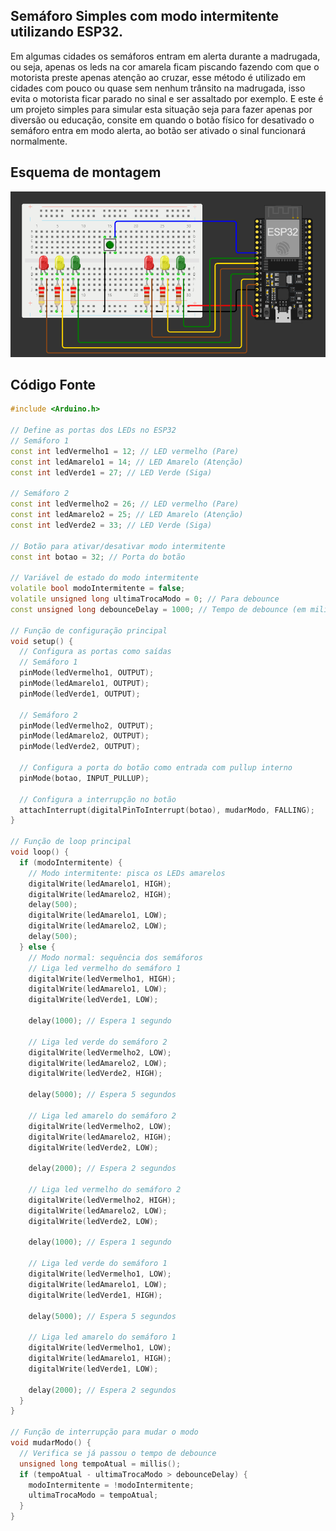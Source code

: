 ## Semáforo Simples com modo intermitente utilizando ESP32.
Em algumas cidades os semáforos entram em alerta durante a madrugada, ou seja, apenas os leds na cor amarela ficam piscando fazendo com que o motorista preste apenas atenção ao cruzar, esse método é utilizado em cidades com pouco ou quase sem nenhum trânsito na madrugada, isso evita o motorista ficar parado no sinal e ser assaltado por exemplo. E este é um projeto simples para simular esta situação seja para fazer apenas por diversão ou educação, consite em quando o botão físico for desativado o semáforo entra em modo alerta, ao botão ser ativado o sinal funcionará normalmente.

## Esquema de montagem
![Esquema de montagem](Esquema.png)

## Código Fonte
```cpp
#include <Arduino.h>

// Define as portas dos LEDs no ESP32
// Semáforo 1
const int ledVermelho1 = 12; // LED vermelho (Pare)
const int ledAmarelo1 = 14; // LED Amarelo (Atenção)
const int ledVerde1 = 27; // LED Verde (Siga)

// Semáforo 2
const int ledVermelho2 = 26; // LED vermelho (Pare)
const int ledAmarelo2 = 25; // LED Amarelo (Atenção)
const int ledVerde2 = 33; // LED Verde (Siga)

// Botão para ativar/desativar modo intermitente
const int botao = 32; // Porta do botão

// Variável de estado do modo intermitente
volatile bool modoIntermitente = false;
volatile unsigned long ultimaTrocaModo = 0; // Para debounce
const unsigned long debounceDelay = 1000; // Tempo de debounce (em milissegundos)

// Função de configuração principal
void setup() {
  // Configura as portas como saídas
  // Semáforo 1
  pinMode(ledVermelho1, OUTPUT);
  pinMode(ledAmarelo1, OUTPUT);
  pinMode(ledVerde1, OUTPUT);

  // Semáforo 2
  pinMode(ledVermelho2, OUTPUT);
  pinMode(ledAmarelo2, OUTPUT);
  pinMode(ledVerde2, OUTPUT);

  // Configura a porta do botão como entrada com pullup interno
  pinMode(botao, INPUT_PULLUP);

  // Configura a interrupção no botão
  attachInterrupt(digitalPinToInterrupt(botao), mudarModo, FALLING);
}

// Função de loop principal
void loop() {
  if (modoIntermitente) {
    // Modo intermitente: pisca os LEDs amarelos
    digitalWrite(ledAmarelo1, HIGH);
    digitalWrite(ledAmarelo2, HIGH);
    delay(500);
    digitalWrite(ledAmarelo1, LOW);
    digitalWrite(ledAmarelo2, LOW);
    delay(500);
  } else {
    // Modo normal: sequência dos semáforos
    // Liga led vermelho do semáforo 1
    digitalWrite(ledVermelho1, HIGH);
    digitalWrite(ledAmarelo1, LOW);
    digitalWrite(ledVerde1, LOW);

    delay(1000); // Espera 1 segundo

    // Liga led verde do semáforo 2
    digitalWrite(ledVermelho2, LOW);
    digitalWrite(ledAmarelo2, LOW);
    digitalWrite(ledVerde2, HIGH);

    delay(5000); // Espera 5 segundos

    // Liga led amarelo do semáforo 2
    digitalWrite(ledVermelho2, LOW);
    digitalWrite(ledAmarelo2, HIGH);
    digitalWrite(ledVerde2, LOW);

    delay(2000); // Espera 2 segundos

    // Liga led vermelho do semáforo 2
    digitalWrite(ledVermelho2, HIGH);
    digitalWrite(ledAmarelo2, LOW);
    digitalWrite(ledVerde2, LOW);

    delay(1000); // Espera 1 segundo

    // Liga led verde do semáforo 1
    digitalWrite(ledVermelho1, LOW);
    digitalWrite(ledAmarelo1, LOW);
    digitalWrite(ledVerde1, HIGH);

    delay(5000); // Espera 5 segundos

    // Liga led amarelo do semáforo 1
    digitalWrite(ledVermelho1, LOW);
    digitalWrite(ledAmarelo1, HIGH);
    digitalWrite(ledVerde1, LOW);

    delay(2000); // Espera 2 segundos
  }
}

// Função de interrupção para mudar o modo
void mudarModo() {
  // Verifica se já passou o tempo de debounce
  unsigned long tempoAtual = millis();
  if (tempoAtual - ultimaTrocaModo > debounceDelay) {
    modoIntermitente = !modoIntermitente;
    ultimaTrocaModo = tempoAtual;
  }
}

```
